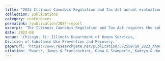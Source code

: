 ```yaml
---
title: "2023 Illinois Cannabis Regulation and Tax Act annual evaluation. "
collection: publications
category: conferences
permalink: /publication/2024-report
excerpt: 'The Illinois Cannabis Regulation and Tax Act requires the submission of an annual report with the goal of comprehensively covering all aspects of the public health issues related to recreational cannabis legalization. This document serves as the 2023 annual report. The focus centers upon changes over time since the last report, as well as providing meaningful comparisons between Illinois, other Midwest states, and the US.'
date: 2023-08
venue: 'Chicago, IL: Illinois Department of Human Services,
Division of Substance Use Prevention and Recovery.'
paperurl: 'https://www.researchgate.net/publication/372569710_2023_Annual_Cannabis_Report_Cannabis_Regulation_and_Tax_Act_Evaluation'
citation: 'Swartz, James & Franceschini, Dana & Scamperle, Kamryn & Han, Yiran & Madan, Sharuti. (2023). 2023 Annual Cannabis Report: Cannabis Regulation and Tax Act Evaluation. 10.13140/RG.2.2.31216.64003/1. '
---
```


